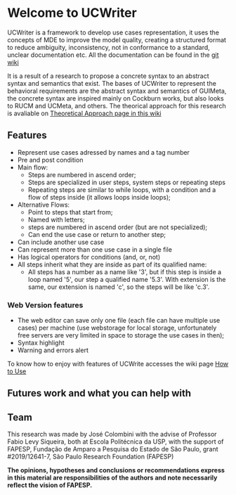 # Welcome to UCWriter

UCWriter is a framework to develop use cases representation, it uses the concepts of MDE to improve the model quality, creating a structured format to reduce ambiguity, inconsistency, not in conformance to a standard, unclear documentation etc. All the documentation can be found in the [git wiki](https://github.com/JoseColombini/UCWriter/wiki)

It is a result of a research to propose a concrete syntax to an abstract syntax and semantics that exist. The bases of UCWriter to represent the behavioral requirements are the abstract syntax and semantics of GUIMeta, the concrete syntax are inspired mainly on Cockburn works, but also looks to RUCM and UCMeta, and others. The theorical approach for this research is avaliable on [Theoretical Approach page in this wiki](wiki/Theoretical-Approach)

## Features

- Represent use cases adressed by names and a tag number
- Pre and post condition
- Main flow:
  - Steps are numbered in ascend order;
  - Steps are specialized in user steps, system steps or repeating steps
  - Repeating steps are similar to while loops, with a condition and a flow of steps inside (it allows loops inside loops);
- Alternative Flows:
  - Point to steps that start from;
  - Named with letters;
  - steps are numbered in ascend order (but are not specialized);
  - Can end the use case or return to another step;
- Can include another use case
- Can represent more than one use case in a single file
- Has logical operators for conditions (and, or, not)
- All steps inherit what they are inside as part of its qualified name:
  - All steps has a number as a name like '3', but if this step is inside a loop named '5', our step a qualified name '5.3'. With extension is the same, our extension is named 'c', so the steps will be like 'c.3'.

### Web Version features

- The web editor can save only one file (each file can have multiple use cases) per machine (use webstorage for local storage, unfortunately free servers are very limited in space to storage the use cases in then);
- Syntax highlight
- Warning and errors alert

To know how to enjoy with features of UCWrite accesses the wiki page [How to Use](wiki/How-to-use) 

## Futures work and what you can help with


## Team

This research was made by José Colombini with the advise of Professor Fabio Levy Siqueira, both at Escola Politécnica da USP, with the support of FAPESP, Fundação de Amparo a Pesquisa do Estado de São Paulo, grant #2019/12641-7, São Paulo Research Foundation (FAPESP)

**The opinions, hypotheses and conclusions or recommendations express in this material are responsibilities of the authors and note necessarily reflect the vision of FAPESP.**
